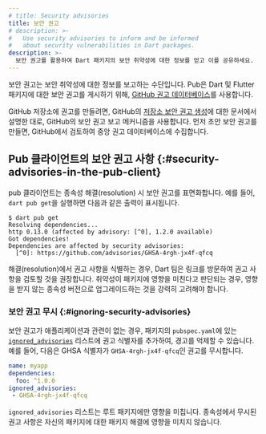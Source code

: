 ```yaml
---
# title: Security advisories
title: 보안 권고
# description: >-
#   Use security advisories to inform and be informed
#   about security vulnerabilities in Dart packages.
description: >-
  보안 권고를 활용하여 Dart 패키지의 보안 취약성에 대한 정보를 얻고 이를 공유하세요.
---
```


보안 권고는 보안 취약성에 대한 정보를 보고하는 수단입니다. 
Pub은 Dart 및 Flutter 패키지에 대한 보안 권고를 게시하기 위해, 
[GitHub 권고 데이터베이스][GitHub Advisory Database]를 사용합니다.

GitHub 저장소에 권고를 만들려면, 
GitHub의 [저장소 보안 권고 생성][Creating a repository security advisory]에 대한 문서에서 설명한 대로, 
GitHub의 보안 권고 보고 메커니즘을 사용합니다. 
먼저 초안 보안 권고를 만들면, GitHub에서 검토하여 중앙 권고 데이터베이스에 수집합니다.

[GitHub Advisory Database]: https://github.com/advisories
[Creating a repository security advisory]: https://docs.github.com/code-security/security-advisories/working-with-repository-security-advisories/creating-a-repository-security-advisory

## Pub 클라이언트의 보안 권고 사항 {:#security-advisories-in-the-pub-client}

pub 클라이언트는 종속성 해결(resolution) 시 보안 권고를 표면화합니다. 
예를 들어, `dart pub get`을 실행하면 다음과 같은 출력이 표시됩니다.

```console
$ dart pub get
Resolving dependencies...
http 0.13.0 (affected by advisory: [^0], 1.2.0 available)
Got dependencies!
Dependencies are affected by security advisories:
  [^0]: https://github.com/advisories/GHSA-4rgh-jx4f-qfcq
```

해결(resolution)에서 권고 사항을 식별하는 경우, 
Dart 팀은 링크를 방문하여 권고 사항을 검토할 것을 권장합니다. 
취약성이 패키지에 영향을 미친다고 판단되는 경우, 
영향을 받지 않는 종속성 버전으로 업그레이드하는 것을 강력히 고려해야 합니다.


### 보안 권고 무시 {:#ignoring-security-advisories}

보안 권고가 애플리케이션과 관련이 없는 경우, 
패키지의 `pubspec.yaml`에 있는 [`ignored_advisories`][] 리스트에 권고 식별자를 추가하여, 
경고를 억제할 수 있습니다. 
예를 들어, 다음은 GHSA 식별자가 `GHSA-4rgh-jx4f-qfcq`인 권고를 무시합니다.

```yaml
name: myapp
dependencies:
  foo: ^1.0.0
ignored_advisories:
 - GHSA-4rgh-jx4f-qfcq
```

`ignored_advisories` 리스트는 루트 패키지에만 영향을 미칩니다. 
종속성에서 무시된 권고 사항은 자신의 패키지에 대한 패키지 해결에 영향을 미치지 않습니다.

[`ignored_advisories`]: /tools/pub/pubspec#ignored_advisories